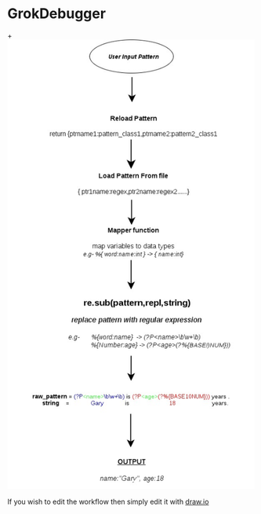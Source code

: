 # GrokDebugger
+![Screenshot](docs/pygrok_workflow.jpg)    

If you wish to edit the workflow then simply edit it with [draw.io](https://goo.gl/4E9YGP) 
